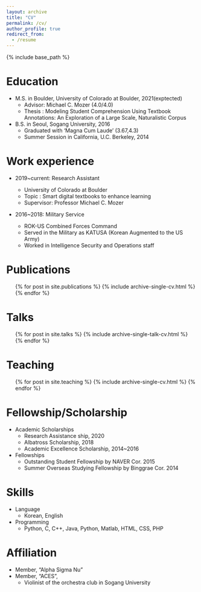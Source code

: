 ```yaml
---
layout: archive
title: "CV"
permalink: /cv/
author_profile: true
redirect_from:
  - /resume
---
```


{% include base_path %}

Education
======
* M.S. in Boulder, University of Colorado at Boulder, 2021(exptected)
  * Advisor: Michael C. Mozer (4.0/4.0)
  * Thesis : Modeling Student Comprehension Using Textbook Annotations: An Exploration of a Large Scale, Naturalistic Corpus
* B.S. in Seoul, Sogang University, 2016
  * Graduated with ‘Magna Cum Laude’ (3.67,4.3)
  * Summer Session in California, U.C. Berkeley, 2014

Work experience
======
* 2019~current: Research Assistant
  * University of Colorado at Boulder
  * Topic : Smart digital textbooks to enhance learning
  * Supervisor: Professor Michael C. Mozer

* 2016~2018: Military Service
  * ROK-US Combined Forces Command
  * Served in the Military as KATUSA (Korean Augmented to the US Army)
  * Worked in Intelligence Security and Operations staff


Publications
======
  <ul>{% for post in site.publications %}
    {% include archive-single-cv.html %}
  {% endfor %}</ul>
 
Talks
======
  <ul>{% for post in site.talks %}
    {% include archive-single-talk-cv.html %}
  {% endfor %}</ul>
 
Teaching
======
  <ul>{% for post in site.teaching %}
    {% include archive-single-cv.html %}
  {% endfor %}</ul>
  
Fellowship/Scholarship
======
* Academic Scholarships
  * Research Assistance ship, 2020
  * Albatross Scholarship, 2018
  * Academic Excellence Scholarship, 2014~2016
* Fellowships
  * Outstanding Student Fellowship by NAVER Cor. 2015
  * Summer Overseas Studying Fellowship by Binggrae Cor. 2014
  
Skills
======
* Language
  * Korean, English
* Programming
  * Python, C, C++, Java, Python, Matlab, HTML, CSS, PHP

Affiliation
======
* Member, “Alpha Sigma Nu”
* Member, “ACES”,
  * Violinist of the orchestra club in Sogang University
  
 
